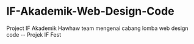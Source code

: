 # IF-Akademik-Web-Design-Code
Project IF Akademik Hawhaw team mengenai cabang lomba web design code
-- Projek IF Fest
